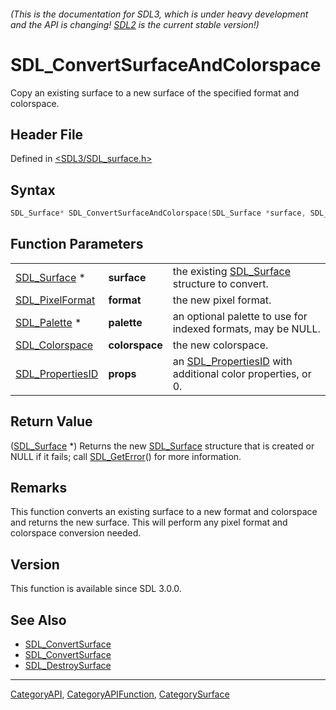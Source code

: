 ###### (This is the documentation for SDL3, which is under heavy development and the API is changing! [SDL2](https://wiki.libsdl.org/SDL2/) is the current stable version!)
# SDL_ConvertSurfaceAndColorspace

Copy an existing surface to a new surface of the specified format and colorspace.

## Header File

Defined in [<SDL3/SDL_surface.h>](https://github.com/libsdl-org/SDL/blob/main/include/SDL3/SDL_surface.h)

## Syntax

```c
SDL_Surface* SDL_ConvertSurfaceAndColorspace(SDL_Surface *surface, SDL_PixelFormat format, SDL_Palette *palette, SDL_Colorspace colorspace, SDL_PropertiesID props);
```

## Function Parameters

|                                      |                |                                                                                 |
| ------------------------------------ | -------------- | ------------------------------------------------------------------------------- |
| [SDL_Surface](SDL_Surface) *         | **surface**    | the existing [SDL_Surface](SDL_Surface) structure to convert.                   |
| [SDL_PixelFormat](SDL_PixelFormat)   | **format**     | the new pixel format.                                                           |
| [SDL_Palette](SDL_Palette) *         | **palette**    | an optional palette to use for indexed formats, may be NULL.                    |
| [SDL_Colorspace](SDL_Colorspace)     | **colorspace** | the new colorspace.                                                             |
| [SDL_PropertiesID](SDL_PropertiesID) | **props**      | an [SDL_PropertiesID](SDL_PropertiesID) with additional color properties, or 0. |

## Return Value

([SDL_Surface](SDL_Surface) *) Returns the new [SDL_Surface](SDL_Surface)
structure that is created or NULL if it fails; call
[SDL_GetError](SDL_GetError)() for more information.

## Remarks

This function converts an existing surface to a new format and colorspace
and returns the new surface. This will perform any pixel format and
colorspace conversion needed.

## Version

This function is available since SDL 3.0.0.

## See Also

- [SDL_ConvertSurface](SDL_ConvertSurface)
- [SDL_ConvertSurface](SDL_ConvertSurface)
- [SDL_DestroySurface](SDL_DestroySurface)

----
[CategoryAPI](CategoryAPI), [CategoryAPIFunction](CategoryAPIFunction), [CategorySurface](CategorySurface)

